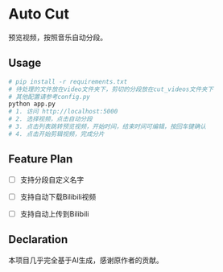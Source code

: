 # Auto Cut

预览视频，按照音乐自动分段。

## Usage
```python
# pip install -r requirements.txt
# 待处理的文件放在video文件夹下，剪切的分段放在cut_videos文件夹下
# 其他配置请参考config.py
python app.py
# 1. 访问 http://localhost:5000
# 2. 选择视频，点击自动分段
# 3. 点击列表跳转预览视频，开始时间，结束时间可编辑，按回车键确认
# 4. 点击开始剪辑视频，完成分片
```


## Feature Plan
- [ ] 支持分段自定义名字
- [ ] 支持自动下载Bilibili视频
- [ ] 支持自动上传到Bilibili


## Declaration
本项目几乎完全基于AI生成，感谢原作者的贡献。
